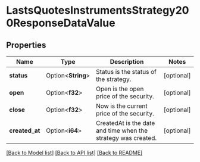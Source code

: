 # LastsQuotesInstrumentsStrategy200ResponseDataValue

## Properties

Name | Type | Description | Notes
------------ | ------------- | ------------- | -------------
**status** | Option<**String**> | Status is the status of the strategy. | [optional]
**open** | Option<**f32**> | Open is the open price of the security. | [optional]
**close** | Option<**f32**> | Now is the current price of the security. | [optional]
**created_at** | Option<**i64**> | CreatedAt is the date and time when the strategy was created. | [optional]

[[Back to Model list]](../README.md#documentation-for-models) [[Back to API list]](../README.md#documentation-for-api-endpoints) [[Back to README]](../README.md)


